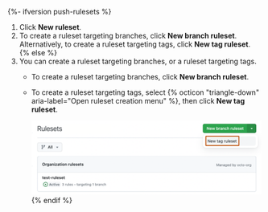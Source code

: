 {%- ifversion push-rulesets %}
1. Click **New ruleset**.
1. To create a ruleset targeting branches, click **New branch ruleset**. Alternatively, to create a ruleset targeting tags, click **New tag ruleset**.
{% else %}
1. You can create a ruleset targeting branches, or a ruleset targeting tags.
   * To create a ruleset targeting branches, click **New branch ruleset**.
   * To create a ruleset targeting tags, select {% octicon "triangle-down" aria-label="Open ruleset creation menu" %}, then click **New tag ruleset**.

     ![Screenshot of the "Rulesets" page. Next to the "New branch ruleset" button, a dropdown menu is expanded, with an option labeled "New tag ruleset" outlined in orange.](/assets/images/help/repository/new-tag-ruleset.png)
{% endif %}

